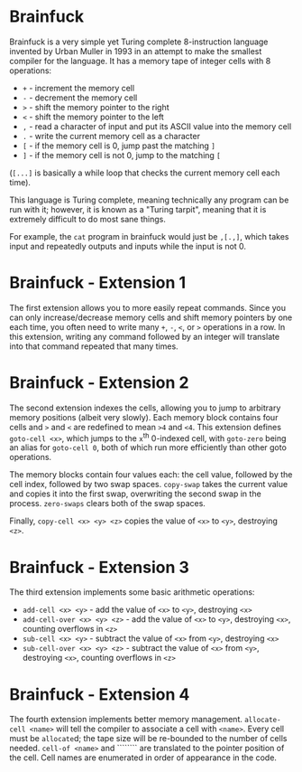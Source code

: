 # Brainfuck

Brainfuck is a very simple yet Turing complete 8-instruction language invented by Urban Muller in 1993 in an attempt to make the smallest compiler for the language. It has a memory tape of integer cells with 8 operations:

- `+` - increment the memory cell
- `-` - decrement the memory cell
- `>` - shift the memory pointer to the right
- `<` - shift the memory pointer to the left
- `,` - read a character of input and put its ASCII value into the memory cell
- `.` - write the current memory cell as a character
- `[` - if the memory cell is 0, jump past the matching `]`
- `]` - if the memory cell is not 0, jump to the matching `[`

(`[...]` is basically a while loop that checks the current memory cell each time).

This language is Turing complete, meaning technically any program can be run with it; however, it is known as a "Turing tarpit", meaning that it is extremely difficult to do most sane things.

For example, the `cat` program in brainfuck would just be `,[.,]`, which takes input and repeatedly outputs and inputs while the input is not 0.

# Brainfuck - Extension 1

The first extension allows you to more easily repeat commands. Since you can only increase/decrease memory cells and shift memory pointers by one each time, you often need to write many `+`, `-`, `<`, or `>` operations in a row. In this extension, writing any command followed by an integer will translate into that command repeated that many times.

# Brainfuck - Extension 2

The second extension indexes the cells, allowing you to jump to arbitrary memory positions (albeit very slowly). Each memory block contains four cells and `>` and `<` are redefined to mean `>4` and `<4`. This extension defines `goto-cell <x>`, which jumps to the `x`<sup>th</sup> 0-indexed cell, with `goto-zero` being an alias for `goto-cell 0`, both of which run more efficiently than other goto operations.

The memory blocks contain four values each: the cell value, followed by the cell index, followed by two swap spaces. `copy-swap` takes the current value and copies it into the first swap, overwriting the second swap in the process. `zero-swaps` clears both of the swap spaces.

Finally, `copy-cell <x> <y> <z>` copies the value of `<x>` to `<y>`, destroying `<z>`.

# Brainfuck - Extension 3

The third extension implements some basic arithmetic operations:

- `add-cell <x> <y>` - add the value of `<x>` to `<y>`, destroying `<x>`
- `add-cell-over <x> <y> <z>` - add the value of `<x>` to `<y>`, destroying `<x>`, counting overflows in `<z>`
- `sub-cell <x> <y>` - subtract the value of `<x>` from `<y>`, destroying `<x>`
- `sub-cell-over <x> <y> <z>` - subtract the value of `<x>` from `<y>`, destroying `<x>`, counting overflows in `<z>`

# Brainfuck - Extension 4

The fourth extension implements better memory management. `allocate-cell <name>` will tell the compiler to associate a cell with `<name>`. Every cell must be `allocate`d; the tape size will be re-bounded to the number of cells needed. `cell-of <name>` and ```\`<name>\```` are translated to the pointer position of the cell. Cell names are enumerated in order of appearance in the code.
